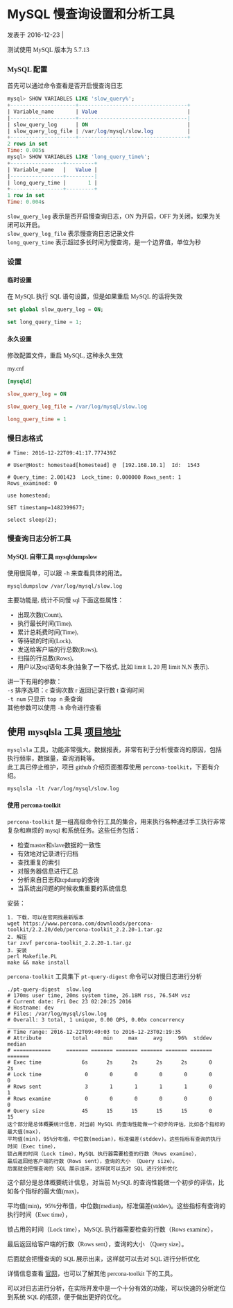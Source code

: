 # MySQL 慢查询设置和分析工具 

  发表于 2016-12-23   | 
<font face=微软雅黑>

测试使用 MySQL 版本为 5.7.13

### MySQL 配置

首先可以通过命令查看是否开启慢查询日志

```sql
mysql> SHOW VARIABLES LIKE 'slow_query%';
+---------------------+-----------------------------------+
| Variable_name       | Value                             |
|---------------------+-----------------------------------|
| slow_query_log      | ON                                |
| slow_query_log_file | /var/log/mysql/slow.log           |
+---------------------+-----------------------------------+
2 rows in set
Time: 0.005s
mysql> SHOW VARIABLES LIKE 'long_query_time%';
+-----------------+---------+
| Variable_name   |   Value |
|-----------------+---------|
| long_query_time |       1 |
+-----------------+---------+
1 row in set
Time: 0.004s
```
`slow_query_log` 表示是否开启慢查询日志，ON 为开启，OFF 为关闭，如果为关闭可以开启。  
`slow_query_log_file` 表示慢查询日志记录文件  
`long_query_time` 表示超过多长时间为慢查询，是一个边界值，单位为秒

### 设置

#### 临时设置

在 MySQL 执行 SQL 语句设置，但是如果重启 MySQL 的话将失效

```sql
set global slow_query_log = ON;

set long_query_time = 1;
```

#### 永久设置

修改配置文件，重启 MySQL, 这种永久生效

my.cnf
```cfg
[mysqld]

slow_query_log = ON

slow_query_log_file = /var/log/mysql/slow.log

long_query_time = 1
```
### 慢日志格式

```
# Time: 2016-12-22T09:41:17.777439Z

# User@Host: homestead[homestead] @  [192.168.10.1]  Id:  1543

# Query_time: 2.001423  Lock_time: 0.000000 Rows_sent: 1  Rows_examined: 0

use homestead;

SET timestamp=1482399677;

select sleep(2);
```
### 慢查询日志分析工具

#### MySQL 自带工具 mysqldumpslow

使用很简单，可以跟 `-h` 来查看具体的用法。

    mysqldumpslow /var/log/mysql/slow.log

主要功能是, 统计不同慢 sql 下面这些属性：

* 出现次数(Count),
* 执行最长时间(Time),
* 累计总耗费时间(Time),
* 等待锁的时间(Lock),
* 发送给客户端的行总数(Rows),
* 扫描的行总数(Rows),
* 用户以及sql语句本身(抽象了一下格式, 比如 limit 1, 20 用 limit N,N 表示).

讲一下有用的参数：  
`-s` 排序选项：c 查询次数 r 返回记录行数 t 查询时间  
`-t num` 只显示 `top n` 条查询  
其他参数可以使用 `-h` 命令进行查看

## 使用 mysqlsla 工具 [项目地址][0]

`mysqlsla` 工具，功能非常强大。数据报表，非常有利于分析慢查询的原因，包括执行频率，数据量，查询消耗等。  
此工具已停止维护，项目 github 介绍页面推荐使用 `percona-toolkit`，下面有介绍。

    mysqlsla -lt /var/log/mysql/slow.log

#### 使用 percona-toolkit

`percona-toolkit` 是一组高级命令行工具的集合，用来执行各种通过手工执行非常复杂和麻烦的 mysql 和系统任务。这些任务包括：

* 检查master和slave数据的一致性
* 有效地对记录进行归档
* 查找重复的索引
* 对服务器信息进行汇总
* 分析来自日志和tcpdump的查询
* 当系统出问题的时候收集重要的系统信息

安装：

```
1. 下载，可以在官网找最新版本
wget https://www.percona.com/downloads/percona-toolkit/2.2.20/deb/percona-toolkit_2.2.20-1.tar.gz
2. 解压
tar zxvf percona-toolkit_2.2.20-1.tar.gz
3. 安装
perl Makefile.PL
make && make install
```

`percona-toolkit` 工具集下 `pt-query-digest` 命令可以对慢日志进行分析

```
./pt-query-digest  slow.log
# 170ms user time, 20ms system time, 26.18M rss, 76.54M vsz
# Current date: Fri Dec 23 02:20:25 2016
# Hostname: dev
# Files: /var/log/mysql/slow.log
# Overall: 3 total, 1 unique, 0.00 QPS, 0.00x concurrency ________________
# Time range: 2016-12-22T09:40:03 to 2016-12-23T02:19:35
# Attribute          total     min     max     avg     96%  stddev  median
# ============     ======= ======= ======= ======= ======= ======= =======
# Exec time             6s      2s      2s      2s      2s       0      2s
# Lock time              0       0       0       0       0       0       0
# Rows sent              3       1       1       1       1       0       1
# Rows examine           0       0       0       0       0       0       0
# Query size            45      15      15      15      15       0      15
这个部分是总体概要统计信息，对当前 MySQL 的查询性能做一个初步的评估，比如各个指标的最大值(max)，
平均值(min)，95%分布值，中位数(median)，标准偏差(stddev)。这些指标有查询的执行时间（Exec time），
锁占用的时间（Lock time），MySQL 执行器需要检查的行数（Rows examine），
最后返回给客户端的行数（Rows sent），查询的大小 （Query size）。
后面就会把慢查询的 SQL 展示出来，这样就可以去对 SQL 进行分析优化

```

这个部分是总体概要统计信息，对当前 MySQL 的查询性能做一个初步的评估，比如各个指标的最大值(max)，

平均值(min)，95%分布值，中位数(median)，标准偏差(stddev)。这些指标有查询的执行时间（Exec time），

锁占用的时间（Lock time），MySQL 执行器需要检查的行数（Rows examine），

最后返回给客户端的行数（Rows sent），查询的大小 （Query size）。

后面就会把慢查询的 SQL 展示出来，这样就可以去对 SQL 进行分析优化

详情信息查看 [官网][1]，也可以了解其他 percona-toolkit 下的工具。

可以对日志进行分析，在实际开发中是一个十分有效的功能，可以快速的分析定位到系统 SQL 的瓶颈，便于做出更好的优化。

</font>

[0]: https://github.com/daniel-nichter/hackmysql.com
[1]: https://www.percona.com/software/database-tools/percona-toolkit